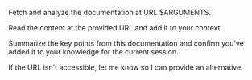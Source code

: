 Fetch and analyze the documentation at URL $ARGUMENTS.

Read the content at the provided URL and add it to your context.

Summarize the key points from this documentation and confirm you've added it to your knowledge for the current session.

If the URL isn't accessible, let me know so I can provide an alternative.